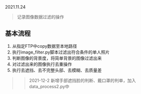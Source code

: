 2021.11.24
> 记录图像数据过滤的操作

## 基本流程
1. 从指定FTP中copy数据至本地路径
2. 执行image_filter.py脚本过滤出符合条件的单人照片
3. 判断图像的背景度，将简单背景的图像过滤出来
4. 对过滤出来的图像执行去重操作
5. 执行去遮挡、去不完整头部、去模糊、去质量差


>> 2021-12-2
新增手部遮挡脸的判断、戴口罩的判单，加入data_process2.py中

